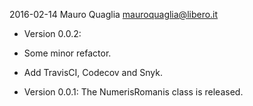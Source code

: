 2016-02-14  Mauro Quaglia  <mauroquaglia@libero.it>

* Version 0.0.2: 
 * Some minor refactor.
 * Add TravisCI, Codecov and Snyk. 

* Version 0.0.1: The NumerisRomanis class is released.